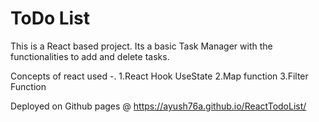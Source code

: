 # ToDo List
This is a React based project. Its a basic Task Manager with the functionalities to add and delete tasks. 

Concepts of react used -.
1.React Hook UseState            2.Map function             3.Filter Function

Deployed on Github pages      @          https://ayush76a.github.io/ReactTodoList/
